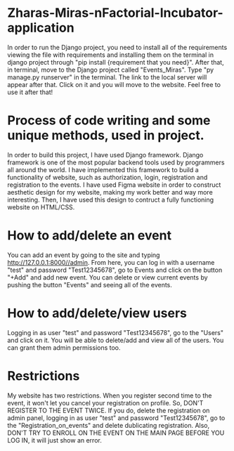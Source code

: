 # Zharas-Miras-nFactorial-Incubator-application
In order to run the Django project, you need to install all of the requirements viewing the file with requirements and installing them on the terminal in django project through "pip install {requirement that you need}". After that, in terminal, move to the Django project called "Events_Miras". Type "py manage.py runserver" in the terminal. The link to the local server will appear after that. Click on it and you will move to the website. Feel free to use it after that!

# Process of code writing and some unique methods, used in project.
In order to build this project, I have used Django framework. Django framework is one of the most popular backend tools used by programmers all around the world. I have implemented this framework to build a functionality of website, such as authorization, login, registration and registration to the events. I have used Figma website in order to construct aesthetic design for my website, making my work better and way more interesting. Then, I have used this design to contruct a fully functioning website on HTML/CSS. 

# How to add/delete an event
You can add an event by going to the site and typing http://127.0.0.1:8000//admin. From here, you can log in with a username "test" and password "Test12345678", go to Events and click on the button "+Add" and add new event. You can delete or view current events by pushing the button "Events" and seeing all of the events. 

# How to add/delete/view users
Logging in as user "test" and password "Test12345678", go to the "Users" and click on it. You will be able to delete/add and view all of the users. You can grant them admin permissions too.

# Restrictions
My website has two restrictions. When you register second time to the event, it won't let you cancel your registration on profile. So, DON'T REGISTER TO THE EVENT TWICE. If you do, delete the registration on admin panel, logging in as user "test" and password "Test12345678", go to the "Registration_on_events" and delete dublicating registration. Also, DON'T TRY TO ENROLL ON THE EVENT ON THE MAIN PAGE BEFORE YOU LOG IN, it will just show an error.

